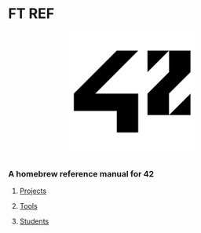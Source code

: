 # FT REF
<p align="center">
  <img width="255" height="255" src="img/logo.png">
</p>

### A homebrew reference manual for 42

1. [Projects](pdf/PDF.md)

2. [Tools](TOOLS.md)

3. [Students](STUDENTS.md) 
